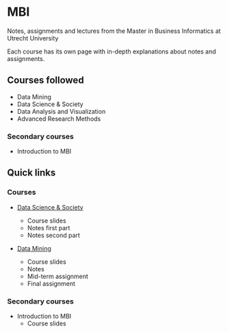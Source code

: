 # MBI
Notes, assignments and lectures from the Master in Business Informatics at Utrecht University

Each course has its own page with in-depth explanations about notes and assignments.

## Courses followed
- Data Mining
- Data Science & Society
- Data Analysis and Visualization
- Advanced Research Methods

### Secondary courses
- Introduction to MBI

## Quick links

### Courses
- [Data Science & Society](courses/dss)
  - Course slides
  - Notes first part
  - Notes second part

- [Data Mining](courses/dm)
  - Course slides
  - Notes
  - Mid-term assignment
  - Final assignment

### Secondary courses
- Introduction to MBI
  - Course slides
